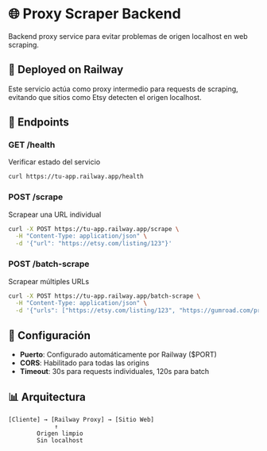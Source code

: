 # 🌐 Proxy Scraper Backend

Backend proxy service para evitar problemas de origen localhost en web scraping.

## 🚀 Deployed on Railway

Este servicio actúa como proxy intermedio para requests de scraping, evitando que sitios como Etsy detecten el origen localhost.

## 📡 Endpoints

### GET /health
Verificar estado del servicio
```bash
curl https://tu-app.railway.app/health
```

### POST /scrape
Scrapear una URL individual
```bash
curl -X POST https://tu-app.railway.app/scrape \
  -H "Content-Type: application/json" \
  -d '{"url": "https://etsy.com/listing/123"}'
```

### POST /batch-scrape
Scrapear múltiples URLs
```bash
curl -X POST https://tu-app.railway.app/batch-scrape \
  -H "Content-Type: application/json" \
  -d '{"urls": ["https://etsy.com/listing/123", "https://gumroad.com/product/456"]}'
```

## 🔧 Configuración

- **Puerto**: Configurado automáticamente por Railway ($PORT)
- **CORS**: Habilitado para todas las origins
- **Timeout**: 30s para requests individuales, 120s para batch

## 📊 Arquitectura

```
[Cliente] → [Railway Proxy] → [Sitio Web]
             ↑
        Origen limpio
        Sin localhost
``` 